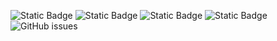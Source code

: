 ![Static Badge](https://img.shields.io/badge/blacklists-60-000000) ![Static Badge](https://img.shields.io/badge/blacklisted-2684494-cc0000) ![Static Badge](https://img.shields.io/badge/whitelisted-2245-00CC00) ![Static Badge](https://img.shields.io/badge/streaming_blacklist-28107-000000) ![GitHub issues](https://img.shields.io/github/issues/fabriziosalmi/blacklists)

